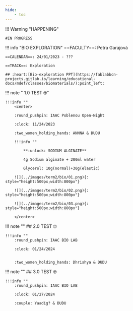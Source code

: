 ```yaml
---
hide:
    - toc
---
```


!!! Warning "HAPPENING"  
    
    #IN PROGRESS


!!! info "BIO EXPLORATION"
    ==FACULTY==: Petra Garajová
    
    ==CALENDAR==: 24/01/2023 - ???

    ==TRACK==: Exploration

    ## :heart:[Bio-exploration PPT](https://fablabbcn-projects.gitlab.io/learning/educational-docs/mdef/classes/biomaterials/):point_left:

!!! note " 1.0 TEST :nerd_face:"

    !!!info ""
        <center>

        :round_pushpin: IAAC Poblenou Open-Night 

        :clock: 11/24/2023

        :two_women_holding_hands: ANNNA & DUDU

        !!!info ""
            
            **:unlock: SODIUM ALGINATE**

            4g Sodium alginate + 200ml water

            Glycerol: 10g(normal)+30g(elastic)

        ![](../images/term2/bio/01.png){: style="height:500px;width:800px"}

        ![](../images/term2/bio/02.png){: style="height:500px;width:800px"}

        ![](../images/term2/bio/03.png){: style="height:500px;width:800px"}

        </center>


!!! note ""
    ## 2.0 TEST :nerd_face:

    !!!info ""
        :round_pushpin: IAAC BIO LAB

        :clock: 01/24/2024


        :two_women_holding_hands: Dhrishya & DUDU

!!! note ""
    ## 3.0 TEST :nerd_face:

    !!!info ""
        :round_pushpin: IAAC BIO LAB

        :clock: 01/27/2024

        :couple: Yaadig? & DUDU


